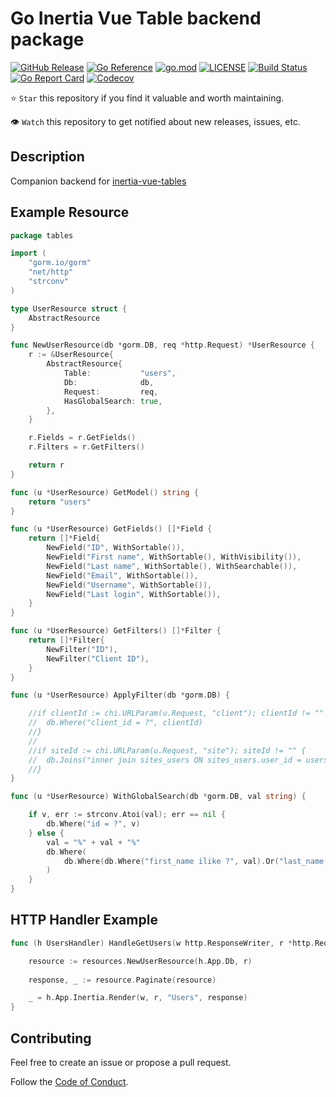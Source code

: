 # Go Inertia Vue Table backend package

[![GitHub Release](https://img.shields.io/github/v/release/humweb/go-tables)](https://github.com/humweb/go-tables/releases)
[![Go Reference](https://pkg.go.dev/badge/github.com/humweb/go-tables.svg)](https://pkg.go.dev/github.com/humweb/go-tables)
[![go.mod](https://img.shields.io/github/go-mod/go-version/humweb/go-tables)](go.mod)
[![LICENSE](https://img.shields.io/github/license/humweb/go-tables)](LICENSE)
[![Build Status](https://img.shields.io/github/actions/workflow/status/humweb/go-tables/build.yml?branch=main)](https://github.com/humweb/go-tables/actions?query=workflow%3Abuild+branch%3Amain)
[![Go Report Card](https://goreportcard.com/badge/github.com/humweb/go-tables)](https://goreportcard.com/report/github.com/humweb/go-tables)
[![Codecov](https://codecov.io/gh/humweb/go-tables/branch/main/graph/badge.svg)](https://codecov.io/gh/humweb/go-tables)

⭐ `Star` this repository if you find it valuable and worth maintaining.

👁 `Watch` this repository to get notified about new releases, issues, etc.

## Description

Companion backend for [inertia-vue-tables](https://humweb.github.io/inertia-vue-table/guide/getting-started.html)


## Example Resource

```go
package tables

import (
	"gorm.io/gorm"
	"net/http"
	"strconv"
)

type UserResource struct {
	AbstractResource
}

func NewUserResource(db *gorm.DB, req *http.Request) *UserResource {
	r := &UserResource{
		AbstractResource{
			Table:           "users",
			Db:              db,
			Request:         req,
			HasGlobalSearch: true,
		},
	}

	r.Fields = r.GetFields()
	r.Filters = r.GetFilters()

	return r
}

func (u *UserResource) GetModel() string {
	return "users"
}

func (u *UserResource) GetFields() []*Field {
	return []*Field{
		NewField("ID", WithSortable()),
		NewField("First name", WithSortable(), WithVisibility()),
		NewField("Last name", WithSortable(), WithSearchable()),
		NewField("Email", WithSortable()),
		NewField("Username", WithSortable()),
		NewField("Last login", WithSortable()),
	}
}

func (u *UserResource) GetFilters() []*Filter {
	return []*Filter{
		NewFilter("ID"),
		NewFilter("Client ID"),
	}
}

func (u *UserResource) ApplyFilter(db *gorm.DB) {

	//if clientId := chi.URLParam(u.Request, "client"); clientId != "" {
	//	db.Where("client_id = ?", clientId)
	//}
	//
	//if siteId := chi.URLParam(u.Request, "site"); siteId != "" {
	//	db.Joins("inner join sites_users ON sites_users.user_id = users.id").Where("sites_users.site_id = ?", siteId)
	//}
}

func (u *UserResource) WithGlobalSearch(db *gorm.DB, val string) {

	if v, err := strconv.Atoi(val); err == nil {
		db.Where("id = ?", v)
	} else {
		val = "%" + val + "%"
		db.Where(
			db.Where(db.Where("first_name ilike ?", val).Or("last_name ilike ?", val).Or("email ilike ?", val)),
		)
	}
}

```

## HTTP Handler Example
```go
func (h UsersHandler) HandleGetUsers(w http.ResponseWriter, r *http.Request) {

	resource := resources.NewUserResource(h.App.Db, r)
	
	response, _ := resource.Paginate(resource)

	_ = h.App.Inertia.Render(w, r, "Users", response)
}

```

## Contributing

Feel free to create an issue or propose a pull request.

Follow the [Code of Conduct](CODE_OF_CONDUCT.md).
